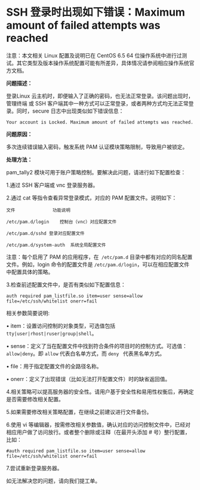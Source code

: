 # SSH 登录时出现如下错误：Maximum amount of failed attempts was reached




注意：本文相关 Linux 配置及说明已在 CentOS 6.5 64 位操作系统中进行过测试。其它类型及版本操作系统配置可能有所差异，具体情况请参阅相应操作系统官方文档。



**问题描述：**

登录Linux 云主机时，即便输入了正确的密码，也无法正常登录。该问题出现时，管理终端 或 SSH 客户端其中一种方式可以正常登录，或者两种方式均无法正常登录。同时，secure 日志中出现类似如下错误信息：

```Your account is Locked. Maximum amount of failed attempts was reached.```

**问题原因：**

多次连续错误输入密码，触发系统 PAM 认证模块策略限制，导致用户被锁定。



**处理方法：**

pam_tally2 模块可用于账户策略控制。要解决此问题，请进行如下配置检查：

1.通过 SSH 客户端或 vnc 登录服务器。

2.通过 cat 等指令查看异常登录模式，对应的 PAM 配置文件。说明如下：


```
文件              功能说明

/etc/pam.d/login	控制台（vnc）对应配置文件

/etc/pam.d/sshd	登录对应配置文件

/etc/pam.d/system-auth	系统全局配置文件
```

注意：每个启用了 PAM 的应用程序，在` /etc/pam.d` 目录中都有对应的同名配置文件。例如，login 命令的配置文件是 `/etc/pam.d/login`，可以在相应配置文件中配置具体的策略。



3.检查前述配置文件中，是否有类似如下配置信息：

```auth required pam_listfile.so item=user sense=allow file=/etc/ssh/whitelist onerr=fail```

相关参数简要说明:

• item：设置访问控制的对象类型，可选值包括` tty|user|rhost|ruser|group|shell`。

• sense：定义了当在配置文件中找到符合条件的项目时的控制方式。可选值：`allow|deny`。即 `allow` 代表白名单方式，而 `deny `  代表黑名单方式。

• file：用于指定配置文件的全路径名称。

• onerr：定义了出现错误（比如无法打开配置文件）时的缺省返回值。



4.相关策略可以提高服务器的安全性。请用户基于安全性和易用性权衡后，再确定是否需要修改相关配置。

5.如果需要修改相关策略配置，在继续之前建议进行文件备份。

6.使用 vi 等编辑器，按需修改相关参数值，确认对应的访问控制文件中，已经对相应用户做了访问放行。或者整个删除或注释（在最开头添加 # 号）整行配置，比如：

```#auth required pam_listfile.so item=user sense=allow file=/etc/ssh/whitelist onerr=fail```

7.尝试重新登录服务器。



如无法解决您的问题，请向我们提工单。



